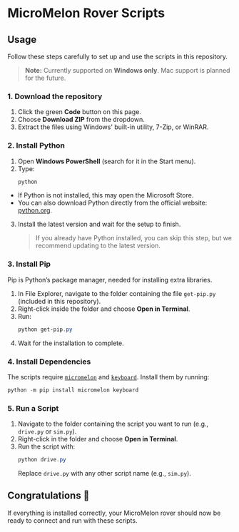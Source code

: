 
# MicroMelon Rover Scripts
## Usage
Follow these steps carefully to set up and use the scripts in this repository.  
> **Note:** Currently supported on **Windows only**. Mac support is planned for the future.
### 1. Download the repository
1. Click the green **Code** button on this page.  
2. Choose **Download ZIP** from the dropdown.  
3. Extract the files using Windows' built-in utility, 7-Zip, or WinRAR.
### 2. Install Python
1. Open **Windows PowerShell** (search for it in the Start menu).  
2. Type:
   ```powershell
   python
   ```
* If Python is not installed, this may open the Microsoft Store.
* You can also download Python directly from the official website: [python.org](https://www.python.org/downloads/).
3. Install the latest version and wait for the setup to finish.
   > If you already have Python installed, you can skip this step, but we recommend updating to the latest version.
### 3. Install Pip
Pip is Python’s package manager, needed for installing extra libraries.
1. In File Explorer, navigate to the folder containing the file `get-pip.py` (included in this repository).
2. Right-click inside the folder and choose **Open in Terminal**.
3. Run:
   ```powershell
   python get-pip.py
   ```
4. Wait for the installation to complete.
### 4. Install Dependencies
The scripts require [`micromelon`](https://pypi.org/project/micromelon/) and [`keyboard`](https://pypi.org/project/keyboard/).
Install them by running:
```powershell
python -m pip install micromelon keyboard
```
### 5. Run a Script
1. Navigate to the folder containing the script you want to run (e.g., `drive.py` or `sim.py`).
2. Right-click in the folder and choose **Open in Terminal**.
3. Run the script with:
   ```powershell
   python drive.py
   ```
   Replace `drive.py` with any other script name (e.g., `sim.py`).
## Congratulations 🎉
If everything is installed correctly, your MicroMelon rover should now be ready to connect and run with these scripts.
